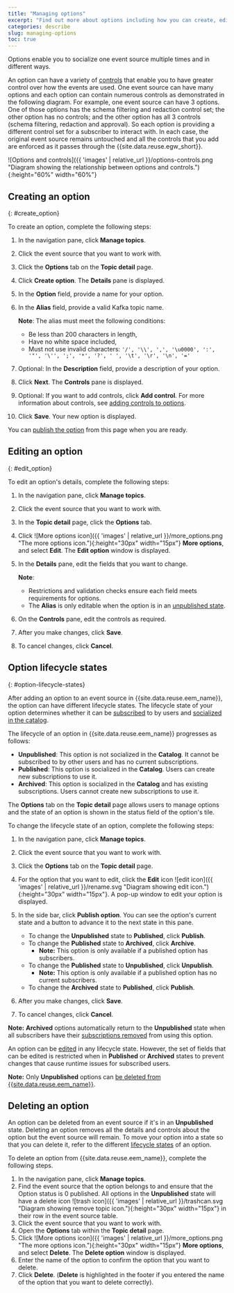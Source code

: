 ```yaml
---
title: "Managing options"
excerpt: "Find out more about options including how you can create, edit and delete options."
categories: describe
slug: managing-options
toc: true
---
```


Options enable you to socialize one event source multiple times and in different ways. 

An option can have a variety of [controls](../../describe/option-controls/) that enable you to have greater control over how the events are used. One event source can have many options and each option can contain numerous controls as demonstrated in the following diagram. For example, one event source can have 3 options. One of those options has the schema filtering and redaction control set; the other option has no controls; and the other option has all 3 controls (schema filtering, redaction and approval). So each option is providing a different control set for a subscriber to interact with. In each case, the original event source remains untouched and all the controls that you add are enforced as it passes through the {{site.data.reuse.egw_short}}. 

![Options and controls]({{ 'images' | relative_url }}/options-controls.png "Diagram showing the relationship between options and controls."){:height="60%" width="60%"}


## Creating an option
{: #create_option}

To create an option, complete the following steps: 

1. In the navigation pane, click **Manage topics**.
1. Click the event source that you want to work with. 
1. Click the **Options** tab on the **Topic detail** page. 
1. Click **Create option**. The **Details** pane is displayed.
1. In the **Option** field, provide a name for your option.
1. In the **Alias** field, provide a valid Kafka topic name.  

   **Note**: The alias must meet the following conditions:
      - Be less than 200 characters in length, 
      - Have no white space included,
      - Must not use invalid characters: `'/', '\\', ',', '\u0000', ':', '"', '\'', ';', '*', '?', ' ', '\t', '\r', '\n', '='`
1. Optional: In the **Description** field, provide a description of your option.
1. Click **Next**. The **Controls** pane is displayed.
1. Optional: If you want to add controls, click **Add control**. For more information about controls, see [adding controls to options](../option-controls).
1. Click **Save**. Your new option is displayed.  

You can [publish the option](../publishing-options) from this page when you are ready.


## Editing an option
{: #edit_option}

To edit an option's details, complete the following steps:

1. In the navigation pane, click **Manage topics**.
1. Click the event source that you want to work with. 
1. In the **Topic detail** page, click the **Options** tab.
1. Click ![More options icon]({{ 'images' | relative_url }}/more_options.png "The more options icon."){:height="30px" width="15px"} **More options**, and select **Edit**. The **Edit option** window is displayed. 
1. In the **Details** pane, edit the fields that you want to change. 

    **Note**: 
    - Restrictions and validation checks ensure each field meets requirements for options.
    - The **Alias** is only editable when the option is in an [unpublished state](#option-lifecycle-states).
1. On the **Controls** pane, edit the controls as required.
1. After you make changes, click **Save**.
1. To cancel changes, click **Cancel**.

## Option lifecycle states
{: #option-lifecycle-states}

After adding an option to an event source in {{site.data.reuse.eem_name}}, the option can have different lifecycle states. The lifecycle state of your option determines whether it can be [subscribed](../../subscribe/subscribing-to-event-endpoints) to by users and [socialized in the catalog](../../subscribe/discovering-event-endpoints).

The lifecycle of an option in {{site.data.reuse.eem_name}} progresses as follows:

- **Unpublished**: This option is not socialized in the **Catalog**. It cannot be subscribed to by other users and has no current subscriptions.
- **Published**: This option is socialized in the **Catalog**. Users can create new subscriptions to use it.
- **Archived**: This option is socialized in the **Catalog** and has existing subscriptions. Users cannot create new subscriptions to use it.

The **Options** tab on the **Topic detail** page allows users to manage options and the state of an option is shown in the status field of the option's tile. 

To change the lifecycle state of an option, complete the following steps:

1. In the navigation pane, click **Manage topics**.
1. Click the event source that you want to work with. 
1. Click the **Options** tab on the **Topic detail** page.
1. For the option that you want to edit, click the **Edit** icon ![edit icon]({{ 'images' | relative_url }}/rename.svg "Diagram showing edit icon."){:height="30px" width="15px"}. A pop-up window to edit your option is displayed.
1. In the side bar, click **Publish option**. You can see the option's current state and a button to advance it to the next state in this pane.

    - To change the **Unpublished** state to **Published**, click **Publish**.
    - To change the **Published** state to **Archived**, click **Archive**.
      - **Note:** This option is only available if a published option has subscribers.
    - To change the **Published** state to **Unpublished**, click **Unpublish**.
      - **Note:** This option is only available if a published option has no current subscribers.
    - To change the **Archived** state to **Published**, click **Publish**.
1. After you make changes, click **Save**.
1. To cancel changes, click **Cancel**.

**Note:** **Archived** options automatically return to the **Unpublished** state when all subscribers have their [subscriptions removed](../managing-user-access-to-topics#removing-subscriptions) from using this option.

An option can be [edited](#edit_option) in any lifecycle state. However, the set of fields that can be edited is restricted when in **Published** or **Archived** states to prevent changes that cause runtime issues for subscribed users.

**Note:** Only **Unpublished** options can [be deleted from {{site.data.reuse.eem_name}}](#deleting-an-option).


## Deleting an option

An option can be deleted from an event source if it's in an **Unpublished** state. Deleting an option removes all the details and controls about the option but the event source will remain. To move your option into a state so that you can delete it, refer to the different [lifecycle states](#option-lifecycle-states) of an option.

To delete an option from {{site.data.reuse.eem_name}}, complete the following steps. 

1. In the navigation pane, click **Manage topics**.
1. Find the event source that the option belongs to and ensure that the Option status is 0 published. All options in the **Unpublished** state will have a delete icon ![trash icon]({{ 'images' | relative_url }}/trashcan.svg "Diagram showing remove topic icon."){:height="30px" width="15px"} in their row in the event source table.
1. Click the event source that you want to work with. 
1. Open the **Options** tab within the **Topic detail** page. 
1. Click ![More options icon]({{ 'images' | relative_url }}/more_options.png "The more options icon."){:height="30px" width="15px"} **More options**, and select **Delete**. The **Delete option** window is displayed. 
1. Enter the name of the option to confirm the option that you want to delete. 
1. Click **Delete**. (**Delete** is highlighted in the footer if you entered the name of the option that you want to delete correctly).